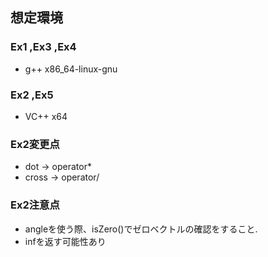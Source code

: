 
## 想定環境

### Ex1 ,Ex3 ,Ex4
* g++ x86_64-linux-gnu

### Ex2 ,Ex5
* VC++ x64


### Ex2変更点
* dot   -> operator*
* cross -> operator/
### Ex2注意点
* angleを使う際、isZero()でゼロベクトルの確認をすること.
* infを返す可能性あり
